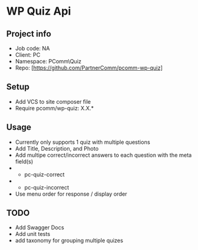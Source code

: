 # WP Quiz Api

## Project info
* Job code: NA
* Client: PC
* Namespace: PComm\Quiz
* Repo: [https://github.com/PartnerComm/pcomm-wp-quiz]

## Setup
- Add VCS to site composer file
- Require pcomm/wp-quiz: X.X.*

## Usage
- Currently only supports 1 quiz with multiple questions
- Add Title, Description, and Photo
- Add multipe correct/incorrect answers to each question with the meta field(s)
- - pc-quiz-correct
- - pc-quiz-incorrect
- Use menu order for response / display order

## TODO
- Add Swagger Docs
- Add unit tests
- add taxonomy for grouping multiple quizes